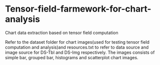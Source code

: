 # Tensor-field-farmework-for-chart-analysis
Chart data extraction based on tensor field computation

Refer to the dataset folder for chart images(used for testing tensor field computation and analysis)and resources.txt to refer to data source and image source for DS-Tbl and DS-Img respectively. The images consists of simple bar, grouped bar, histograms and scatterplot chart images.
